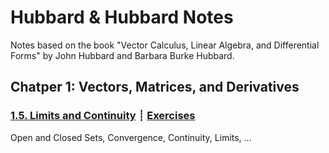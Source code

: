 # Hubbard & Hubbard Notes

Notes based on the book "Vector Calculus, Linear Algebra, and Differential Forms" by John Hubbard and Barbara Burke Hubbard.

## Chatper 1: Vectors, Matrices, and Derivatives

### [1.5. Limits and Continuity](1-5-limits-and-continuity.html) ┊ [Exercises](1-5-exercises.html)
Open and Closed Sets, Convergence, Continuity, Limits, ...
